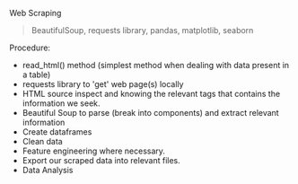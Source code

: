 Web Scraping<br>

> BeautifulSoup, requests library, pandas, matplotlib, seaborn

Procedure:
- read_html() method (simplest method when dealing with data present in a table)
- requests library to 'get' web page(s) locally
- HTML source inspect and knowing the relevant tags that contains the information we seek.
- Beautiful Soup to parse (break into components) and extract relevant information
- Create dataframes
- Clean data
- Feature engineering where necessary.
- Export our scraped data into relevant files.
- Data Analysis